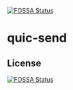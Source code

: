 [![FOSSA Status](https://app.fossa.io/api/projects/git%2Bgithub.com%2Fiavian%2Fquic-send.svg?type=shield)](https://app.fossa.io/projects/git%2Bgithub.com%2Fiavian%2Fquic-send?ref=badge_shield)

# quic-send

## License
[![FOSSA Status](https://app.fossa.io/api/projects/git%2Bgithub.com%2Fiavian%2Fquic-send.svg?type=large)](https://app.fossa.io/projects/git%2Bgithub.com%2Fiavian%2Fquic-send?ref=badge_large)